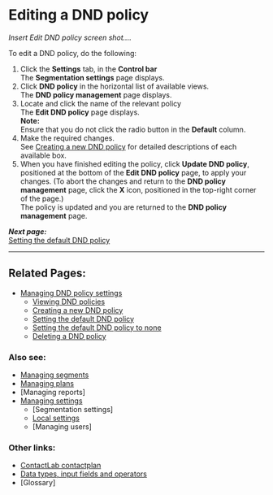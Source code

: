 # Editing a DND policy

*Insert Edit DND policy screen shot....*  

To edit a DND policy, do the following:  

1. Click the **Settings** tab, in the **Control bar**  
  The **Segmentation settings** page displays.   
1. Click **DND policy** in the horizontal list of available views.  
  The **DND policy management** page displays.  
1. Locate and click the name of the relevant policy  
  The **Edit DND policy** page displays.  
  **Note:**  
  Ensure that you do not click the radio button in the **Default** column.  
2. Make the required changes.  
  See [Creating a new DND policy](CreatingNewDND) for detailed descriptions of each available box.  
3.  When you have finished editing the policy, click **Update DND policy**, positioned at the bottom of the **Edit DND policy** page, to apply your changes. (To abort the changes and return to the **DND policy management** page, click the **X** icon, positioned in the top-right corner of the page.)  
  The policy is updated and you are returned to the **DND policy management** page.  

***Next page:***  
[Setting the default DND policy](SettingDefaultDND)  

----------

## Related Pages:  

- [Managing DND policy settings](ManagingDND)  
  - [Viewing DND policies](ViewingDND)  
  - [Creating a new DND policy](CreatingNewDND)  
  - [Setting the default DND policy](SettingDefaultDND)  
  - [Setting the default DND policy to none](SettingNoDND)  
  - [Deleting a DND policy](DeletingDND)  

### Also see:  

- [Managing segments](ManagingSegments)  
- [Managing plans](ManagingPlans)  
- [Managing reports]  
- [Managing settings](ManagingSettings)  
  - [Segmentation settings]  
  - [Local settings](LocalSettings)  
  - [Managing users]  

### Other links:  

- [ContactLab contactplan](Home)  
- [Data types, input fields and operators](InputBoxOperators)  
- [Glossary]  
